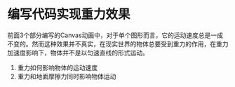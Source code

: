 # 编写代码实现重力效果

前面3个部分编写的Canvas动画中，对于单个图形而言，它的运动速度总是一成不变的。然而这种效果并不真实，在现实世界的物体总要受到重力的作用，在重力加速度影响下，物体并不是以匀速直线的形式运动。

1. 重力如何影响物体的运动速度
2. 重力和地面摩擦力同时影响物体运动
